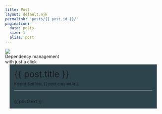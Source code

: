 ```yaml
---
title: Post
layout: default.njk
permalink: 'posts/{{ post.id }}/'
pagination:
  data: posts
  size: 1
  alias: post
---
```


<style>
  #article-container {
    max-width: 1200px;
    min-height: 100vh;
    margin: 0 auto;
    padding: 0 1em;
  }
  #article {
    background: #2D444D;
    padding: 1em;
    border: 1px solid #718990;
    box-shadow: var(--default-shadow);
  }
  #article > #title {
    font-size: 2em;
    margin-bottom: .25em;
  }
  #article > #date {
    font-size: .9em;
    border-bottom: 2px solid rgba(255, 255, 255, 0.3);
    margin-bottom: 2em;
    padding-bottom: 1em;
  }
</style>
<div class="logo-container">
  <img src="/img/logo.png" />
  <div id="slogan">Dependency management 
    <br /> with just a click
  </div>
</div>
<div id="article-container">
  <div id="article">
    <div id="title">
      {{ post.title }}
    </div>
    <div id="date">Kristóf Szőllősi, {{ post.createdAt }}</div>
    <div id="text">{{ post.text }}</div>
  </div>
</div>
